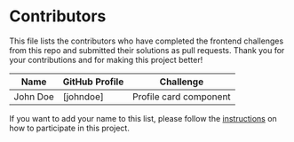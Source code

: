 
# Contributors

This file lists the contributors who have completed the frontend challenges from this repo and submitted their solutions as pull requests. Thank you for your contributions and for making this project better!

| Name | GitHub Profile | Challenge |
| --- | --- | --- |
| John Doe | [johndoe] | Profile card component |

If you want to add your name to this list, please follow the [instructions](./README.md#how-to-participate) on how to participate in this project.
